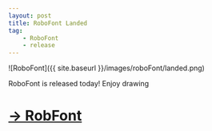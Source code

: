 ```yaml
---
layout: post
title: RoboFont Landed
tag:
    - RoboFont
    - release
---
```


![RoboFont]({{ site.baseurl }}/images/roboFont/landed.png)

<!--more-->

RoboFont is released today!
Enjoy drawing

# [→ RobFont](http://www.robofont.com)




